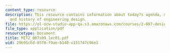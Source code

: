 ```yaml
---
content_type: resource
description: This resource contains information about today?s agenda, mechanical design
  and history of engineering design.
file: https://ol-ocw-studio-app-qa.s3.amazonaws.com/courses/2-007-design-and-manufacturing-i-spring-2009/29b95c6d8570f9aeb140c151747c96e3_MIT2_007s09_lec01.pdf
file_type: application/pdf
resourcetype: Document
title: MIT2_007s09_lec01.pdf
uid: 29b95c6d-8570-f9ae-b140-c151747c96e3
---
```

